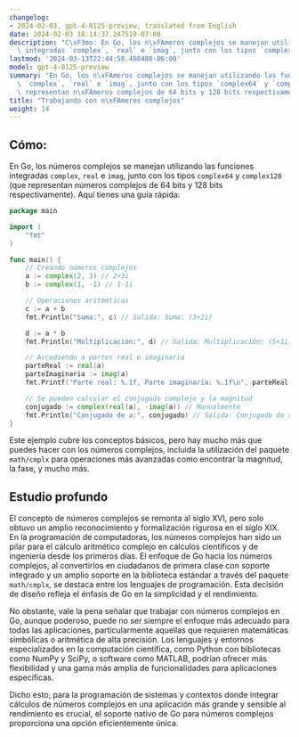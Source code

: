 ```yaml
---
changelog:
- 2024-02-03, gpt-4-0125-preview, translated from English
date: 2024-02-03 18:14:37.247519-07:00
description: "C\xF3mo: En Go, los n\xFAmeros complejos se manejan utilizando las funciones\
  \ integradas `complex`, `real` e `imag`, junto con los tipos `complex64` y\u2026"
lastmod: '2024-03-13T22:44:58.460488-06:00'
model: gpt-4-0125-preview
summary: "En Go, los n\xFAmeros complejos se manejan utilizando las funciones integradas\
  \ `complex`, `real` e `imag`, junto con los tipos `complex64` y `complex128` (que\
  \ representan n\xFAmeros complejos de 64 bits y 128 bits respectivamente)."
title: "Trabajando con n\xFAmeros complejos"
weight: 14
---
```


## Cómo:
En Go, los números complejos se manejan utilizando las funciones integradas `complex`, `real` e `imag`, junto con los tipos `complex64` y `complex128` (que representan números complejos de 64 bits y 128 bits respectivamente). Aquí tienes una guía rápida:

```go
package main

import (
	"fmt"
)

func main() {
	// Creando números complejos
	a := complex(2, 3) // 2+3i
	b := complex(1, -1) // 1-1i

	// Operaciones aritméticas
	c := a + b
	fmt.Println("Suma:", c) // Salida: Suma: (3+2i)

	d := a * b
	fmt.Println("Multiplicación:", d) // Salida: Multiplicación: (5+1i)

	// Accediendo a partes real e imaginaria
	parteReal := real(a)
	parteImaginaria := imag(a)
	fmt.Printf("Parte real: %.1f, Parte imaginaria: %.1f\n", parteReal, parteImaginaria) // Salida: Parte real: 2.0, Parte imaginaria: 3.0

	// Se pueden calcular el conjugado complejo y la magnitud
	conjugado := complex(real(a), -imag(a)) // Manualmente
	fmt.Println("Conjugado de a:", conjugado) // Salida: Conjugado de a: (2-3i)
}

```

Este ejemplo cubre los conceptos básicos, pero hay mucho más que puedes hacer con los números complejos, incluida la utilización del paquete `math/cmplx` para operaciones más avanzadas como encontrar la magnitud, la fase, y mucho más.

## Estudio profundo
El concepto de números complejos se remonta al siglo XVI, pero solo obtuvo un amplio reconocimiento y formalización rigurosa en el siglo XIX. En la programación de computadoras, los números complejos han sido un pilar para el cálculo aritmético complejo en cálculos científicos y de ingeniería desde los primeros días. El enfoque de Go hacia los números complejos, al convertirlos en ciudadanos de primera clase con soporte integrado y un amplio soporte en la biblioteca estándar a través del paquete `math/cmplx`, se destaca entre los lenguajes de programación. Esta decisión de diseño refleja el énfasis de Go en la simplicidad y el rendimiento.

No obstante, vale la pena señalar que trabajar con números complejos en Go, aunque poderoso, puede no ser siempre el enfoque más adecuado para todas las aplicaciones, particularmente aquellas que requieren matemáticas simbólicas o aritmética de alta precisión. Los lenguajes y entornos especializados en la computación científica, como Python con bibliotecas como NumPy y SciPy, o software como MATLAB, podrían ofrecer más flexibilidad y una gama más amplia de funcionalidades para aplicaciones específicas.

Dicho esto, para la programación de sistemas y contextos donde integrar cálculos de números complejos en una aplicación más grande y sensible al rendimiento es crucial, el soporte nativo de Go para números complejos proporciona una opción eficientemente única.
